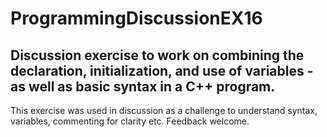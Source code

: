<h1>ProgrammingDiscussionEX16</h1>
<h2>Discussion exercise to work on combining the declaration, initialization, and use of variables - as well as basic syntax in a C++ program. </h2>
This exercise was used in discussion as a challenge to understand syntax, variables, commenting for clarity etc. Feedback welcome. 
